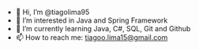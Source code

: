 - 👋 Hi, I’m @tiagolima95
- 👀 I’m interested in Java and Spring Framework
- 🌱 I’m currently learning Java, C#, SQL, Git and Github
- 📫 How to reach me: tiagoo.lima15@gmail.com

<!---
tiagolima95/tiagolima95 is a ✨ special ✨ repository because its `README.md` (this file) appears on your GitHub profile.
You can click the Preview link to take a look at your changes.
--->

